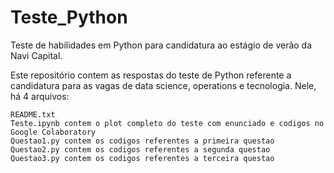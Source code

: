 # Teste_Python

Teste de habilidades em Python para candidatura ao estágio de verão da Navi Capital.

Este repositório contem as respostas do teste de Python referente a candidatura para as vagas de data science, operations e tecnologia. Nele, há 4 arquivos:

    README.txt
    Teste.ipynb contem o plot completo do teste com enunciado e codigos no Google Colaboratory 
    Questao1.py contem os codigos referentes a primeira questao
    Questao2.py contem os codigos referentes a segunda questao
    Questao3.py contem os codigos referentes a terceira questao
